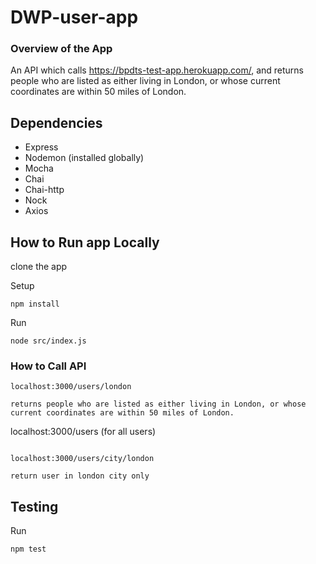 # DWP-user-app

### Overview of the App
An API which calls https://bpdts-test-app.herokuapp.com/, and returns people who are listed as either living in London, or whose current coordinates are within 50 miles of London.


## Dependencies
 - Express
 - Nodemon (installed globally)
 - Mocha
 - Chai
 - Chai-http
 - Nock
 - Axios

## How to Run  app Locally

clone the app

Setup
```
npm install
```
Run
```
node src/index.js
```

### How to Call API

```
localhost:3000/users/london

returns people who are listed as either living in London, or whose current coordinates are within 50 miles of London.

```
localhost:3000/users        (for all users)
```

localhost:3000/users/city/london

return user in london city only
```

## Testing
Run
```
npm test
```
